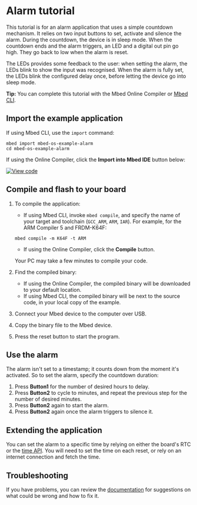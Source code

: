 # Alarm tutorial

This tutorial is for an alarm application that uses a simple countdown mechanism. It relies on two input buttons to set, activate and silence the alarm. During the countdown, the device is in sleep mode. When the countdown ends and the alarm triggers, an LED and a digital out pin go high. They go back to low when the alarm is reset.

The LEDs provides some feedback to the user: when setting the alarm, the LEDs blink to show the input was recognised. When the alarm is fully set, the LEDs blink the configured delay once, before letting the device go into sleep mode.

<span class="tips">**Tip:** You can complete this tutorial with the Mbed Online Compiler or [Mbed CLI](../tools/installation-and-setup.html).</span>

## Import the example application

If using Mbed CLI, use the `import` command:

```
mbed import mbed-os-example-alarm
cd mbed-os-example-alarm
```

If using the Online Compiler, click the **Import into Mbed IDE** button below:

[![View code](https://www.mbed.com/embed/?url=https://github.com/ARMmbed/mbed-os-snippet-Alarm/tree/v6.4)](https://github.com/ARMmbed/mbed-os-snippet-Alarm/blob/v6.4/main.cpp)

## Compile and flash to your board

1. To compile the application:

   - If using Mbed CLI, invoke `mbed compile`, and specify the name of your target and toolchain (`GCC_ARM`, `ARM`, `IAR`). For example, for the ARM Compiler 5 and FRDM-K64F:

   ```
   mbed compile -m K64F -t ARM
   ```

   - If using the Online Compiler, click the **Compile** button.

   Your PC may take a few minutes to compile your code.

1. Find the compiled binary:

   - If using the Online Compiler, the compiled binary will be downloaded to your default location.
   - If using Mbed CLI, the compiled binary will be next to the source code, in your local copy of the example.

1. Connect your Mbed device to the computer over USB.
1. Copy the binary file to the Mbed device.
1. Press the reset button to start the program.

## Use the alarm

The alarm isn't set to a timestamp; it counts down from the moment it's activated. So to set the alarm, specify the countdown duration:

1. Press **Button1** for the number of desired hours to delay.
1. Press **Button2** to cycle to minutes, and repeat the previous step for the number of desired minutes.
1. Press **Button2** again to start the alarm.
1. Press **Button2** again once the alarm triggers to silence it.

## Extending the application

You can set the alarm to a specific time by relying on either the board's RTC or the [time API](../apis/time.html). You will need to set the time on each reset, or rely on an internet connection and fetch the time.

## Troubleshooting

If you have problems, you can review the [documentation](../debug-test/troubleshooting-common-issues.html) for suggestions on what could be wrong and how to fix it.
